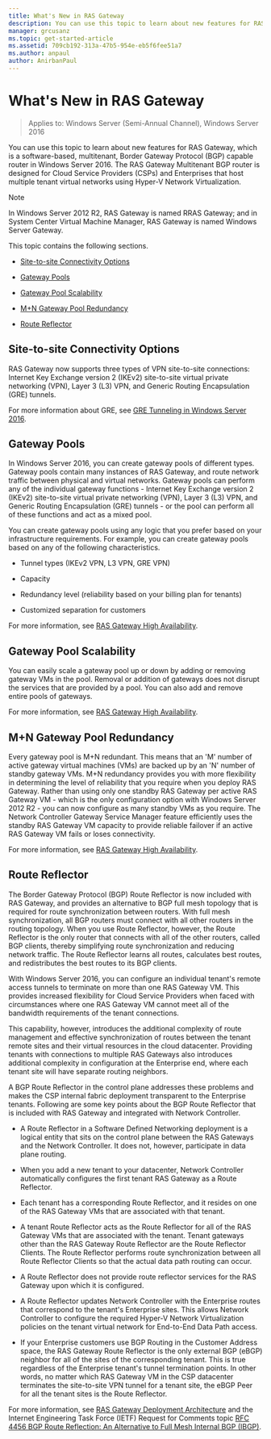 ```yaml
---
title: What's New in RAS Gateway
description: You can use this topic to learn about new features for RAS Gateway, which is a software-based, multitenant, Border Gateway Protocol (BGP) capable router in  Windows Server 2016.
manager: grcusanz
ms.topic: get-started-article
ms.assetid: 709cb192-313a-47b5-954e-eb5f6fee51a7
ms.author: anpaul
author: AnirbanPaul
---
```

# What's New in RAS Gateway

>Applies to: Windows Server (Semi-Annual Channel), Windows Server 2016

You can use this topic to learn about new features for RAS Gateway, which is a software-based, multitenant, Border Gateway Protocol (BGP) capable router in  Windows Server 2016. The RAS Gateway Multitenant BGP router is designed for Cloud Service Providers (CSPs) and Enterprises that host multiple tenant virtual networks using Hyper-V Network Virtualization.

> [!NOTE]
> In Windows Server 2012 R2, RAS Gateway is named RRAS Gateway; and in System Center Virtual Machine Manager, RAS Gateway is named Windows Server Gateway.

This topic contains the following sections.

-   [Site-to-site Connectivity Options](#bkmk_s2s)

-   [Gateway Pools](#bkmk_pools)

-   [Gateway Pool Scalability](#bkmk_gps)

-   [M+N Gateway Pool Redundancy](#bkmk_m)

-   [Route Reflector](#bkmk_rr)

## <a name="bkmk_s2s"></a>Site-to-site Connectivity Options
RAS Gateway now supports three types of VPN site-to-site connections:  Internet Key Exchange version 2 (IKEv2) site-to-site virtual private networking (VPN), Layer 3 (L3) VPN, and Generic Routing Encapsulation (GRE) tunnels.

For more information about GRE, see [GRE Tunneling in Windows Server 2016](../../../../remote/remote-access/ras-gateway/gre-tunneling-windows-server.md).

## <a name="bkmk_pools"></a>Gateway Pools
In  Windows Server 2016, you can create gateway pools of different types. Gateway pools contain many instances of RAS Gateway, and route network traffic between physical and virtual networks. Gateway pools can perform any of the individual gateway functions - Internet Key Exchange version 2 (IKEv2) site-to-site virtual private networking (VPN), Layer 3 (L3) VPN, and Generic Routing Encapsulation (GRE) tunnels - or the pool can perform all of these functions and act as a mixed pool.

You can create gateway pools using any logic that you prefer based on your infrastructure requirements. For example, you can create gateway pools based on any of the following characteristics.

-   Tunnel types (IKEv2 VPN, L3 VPN, GRE VPN)

-   Capacity

-   Redundancy level (reliability based on your billing plan for tenants)

-   Customized separation for customers

For more information, see [RAS Gateway High Availability](RAS-Gateway-High-Availability.md).

## <a name="bkmk_gps"></a>Gateway Pool Scalability
You can easily scale a gateway pool up or down by adding or removing gateway VMs in the pool. Removal or addition of gateways does not disrupt the services that are provided by a pool. You can also add and remove entire pools of gateways.

For more information, see [RAS Gateway High Availability](RAS-Gateway-High-Availability.md).

## <a name="bkmk_m"></a>M+N Gateway Pool Redundancy
Every gateway pool is M+N redundant. This means that an 'M' number of active gateway virtual machines (VMs) are backed up by an 'N' number of standby gateway VMs. M+N redundancy provides you with more flexibility in determining  the level of reliability that you require when you deploy RAS Gateway. Rather than using only one standby RAS Gateway per active RAS Gateway VM - which is the only configuration option with  Windows Server 2012 R2  - you can now configure as many  standby VMs as you require. The Network Controller Gateway Service Manager feature efficiently uses the standby RAS Gateway VM capacity to provide reliable failover if an active RAS Gateway VM fails or loses connectivity.

For more information, see [RAS Gateway High Availability](RAS-Gateway-High-Availability.md).

## <a name="bkmk_rr"></a>Route Reflector
The Border Gateway Protocol (BGP) Route Reflector is now included with RAS Gateway, and provides an alternative to BGP full mesh topology that is required for route synchronization between routers. With full mesh synchronization, all BGP routers must connect with all other routers in the routing topology. When you use Route Reflector, however, the Route Reflector is the only router that connects with all of the other routers, called BGP clients, thereby simplifying route synchronization and reducing network traffic. The Route Reflector learns all routes, calculates best routes, and redistributes the best routes to its BGP clients.

With  Windows Server 2016, you can configure an individual tenant's remote access tunnels to terminate on more than one RAS Gateway VM. This provides increased flexibility for Cloud Service Providers when faced with circumstances where one RAS Gateway VM cannot meet all of the bandwidth requirements of the tenant connections.

This capability, however, introduces the additional complexity of route management and effective synchronization of routes between the tenant remote sites and their virtual resources in the cloud datacenter. Providing tenants with connections to multiple RAS Gateways also introduces additional complexity in configuration at the Enterprise end, where each tenant site will have separate routing neighbors.

A BGP Route Reflector in the control plane addresses these problems and makes the CSP internal fabric deployment transparent to the Enterprise tenants. Following are some key points about the BGP Route Reflector that is included with RAS Gateway and integrated with Network Controller.

-   A Route Reflector in a Software Defined Networking deployment is a logical entity that sits on the control plane between the RAS Gateways and the Network Controller. It does not, however, participate in data plane routing.

-   When you add a new tenant to your datacenter, Network Controller automatically configures the first tenant RAS Gateway as a Route Reflector.

-   Each tenant has a corresponding Route Reflector, and it resides on one of the RAS Gateway VMs that are associated with that tenant.

-   A tenant Route Reflector acts as the Route Reflector for all of the RAS Gateway VMs that are associated with the tenant. Tenant gateways other than the RAS Gateway Route Reflector are the Route Reflector Clients. The Route Reflector performs route synchronization between all Route Reflector Clients so that the actual data path routing can occur.

-   A Route Reflector does not provide route reflector services for the RAS Gateway upon which it is configured.

-   A Route Reflector updates Network Controller with the Enterprise routes that correspond to the tenant's Enterprise sites. This allows Network Controller to configure the required Hyper-V Network Virtualization policies on the tenant virtual network for End-to-End Data Path access.

-   If your Enterprise customers use BGP Routing in the Customer Address space, the RAS Gateway  Route Reflector is the only external BGP (eBGP) neighbor for all of the sites of the corresponding tenant. This is true regardless of the Enterprise tenant's tunnel termination points. In other words, no matter which RAS Gateway VM in the CSP datacenter terminates the site-to-site VPN tunnel for a tenant site, the eBGP Peer for all the tenant sites is the Route Reflector.

For more information, see [RAS Gateway Deployment Architecture](RAS-Gateway-Deployment-Architecture.md) and the Internet Engineering Task Force (IETF) Request for Comments topic [RFC 4456 BGP Route Reflection: An Alternative to Full Mesh Internal BGP (IBGP)](https://tools.ietf.org/html/rfc4456).


